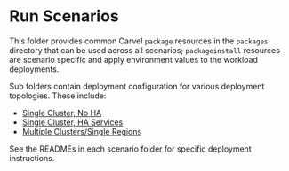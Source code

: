 # Run Scenarios

This folder provides common Carvel `package` resources in the `packages` directory that can be used across all scenarios; `packageinstall` 
resources are scenario specific and apply environment values to the workload deployments.

Sub folders contain deployment configuration for various deployment topologies.  These include:

- [Single Cluster, No HA](single-cluster-no-ha/README.md)
- [Single Cluster, HA Services](single-cluster-ha-services/README.md)
- [Multiple Clusters/Single Regions](multi-cluster-single-region/README.md)

See the READMEs in each scenario folder for specific deployment instructions.

